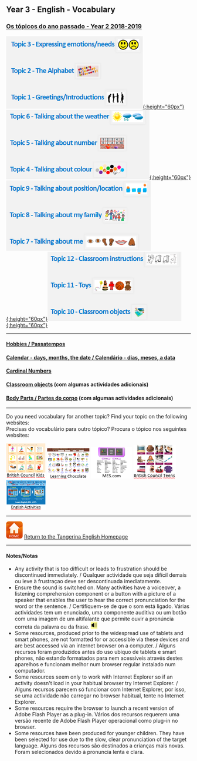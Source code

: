 <head>
<!-- Global site tag (gtag.js) - Google Analytics -->
<script async src="https://www.googletagmanager.com/gtag/js?id=UA-110947112-3"></script>
<script>
  window.dataLayer = window.dataLayer || [];
  function gtag(){dataLayer.push(arguments);}
  gtag('js', new Date());

  gtag('config', 'UA-110947112-3');
</script>
</head>

## Year 3 - English - Vocabulary

### [Os tópicos do ano passado - Year 2 2018-2019](https://tangerina-pt.github.io/English/Y2_conv_2018_2019)  
[![y2a](/images/y2a.PNG){:height="60px"}](https://tangerina-pt.github.io/English/Y2_conv_2018_2019) [![y2b](/images/y2b.PNG){:height="60px"}](https://tangerina-pt.github.io/English/Y2_conv_2018_2019) [![y2c](/images/y2c.PNG){:height="60px"}](https://tangerina-pt.github.io/English/Y2_conv_2018_2019)[![y2d](/images/y2d.PNG){:height="60px"}](https://tangerina-pt.github.io/English/Y2_conv_2018_2019)

***

#### [Hobbies / Passatempos](https://tangerina-pt.github.io/English/Hobbies_C)
#### [Calendar - days, months, the date / Calendário - dias, meses, a data](https://tangerina-pt.github.io/English/Calendar_C)
#### [Cardinal Numbers](https://tangerina-pt.github.io/English/Cardinal_Numbers_C)
#### [Classroom objects](https://tangerina-pt.github.io/English/Classroom_Objects_CD) (com algumas actividades adicionais)
#### [Body Parts / Partes do corpo](https://tangerina-pt.github.io/English/Body_Parts_C) (com algumas actividades adicionais)

<!--#### [Colours / Cores](https://tangerina-pt.github.io/English/Colours_C)
#### [Body Parts / Partes do corpo](https://tangerina-pt.github.io/English/Body_Parts_C)
#### [The Alphabet](https://tangerina-pt.github.io/English/Alphabet_C)-->
***
Do you need vocabulary for another topic? Find your topic on the following websites:  
Precisas do vocabulário para outro tópico? Procura o tópico nos seguintes websites:

[![bcina](/images/bcina.PNG)](https://learnenglishkids.britishcouncil.org/en/word-games) [![lcina](/images/lcina.PNG)](http://www.learningchocolate.com/all?sort_by=monthcount) [![mesina](/images/mesina.PNG)](http://www.mes-games.com/) [![bcinta](/images/bcinta.PNG)](https://learnenglishteens.britishcouncil.org/grammar-vocabulary/vocabulary-exercises) [![eaina](/images/eaina.PNG)](https://www.englishactivities.net/english-topics-esl)

***
[![home](/images/home.PNG)](https://tangerina-pt.github.io/English) [Return to the Tangerina English Homepage](https://tangerina-pt.github.io/English)

***
#### Notes/Notas
* Any activity that is too difficult or leads to frustration should be discontinued immediately. / Qualquer actividade que seja difícil demais ou leve à frustraçao deve ser descontinuada imediatamente.
* Ensure the sound is switched on. Many activities have a voiceover, a listening comprehension component or a button with a picture of a speaker that enables the user to hear the correct pronunciation for the word or the sentence. / Certifiquem-se de que o som está ligado. Várias actividades tem um enunciado, uma componente auditiva ou um botão com uma imagem de um altifalante que permite ouvir a pronúncia correta da palavra ou da frase. ![spkr2](/images/spkr2.PNG)
* Some resources, produced prior to the widespread use of tablets and smart phones, are not formatted for or accessible via these devices and are best accessed via an internet browser on a computer. / Alguns recursos foram produzidos antes do uso ubíquo de tablets e smart phones, não estando formatados para nem acessíveis através destes aparelhos e funcionam melhor num browser regular instalado num computador.
* Some resources seem only to work with Internet Explorer so if an activity doesn't load in your habitual browser try Internet Explorer. / Alguns recursos parecem só funcionar com Internet Explorer, por isso, se uma actividade não carregar no browser habitual, tente no Internet Explorer.
* Some resources require the browser to launch a recent version of Adobe Flash Player as a plug-in. Vários dos recursos requerem uma versão recente de Adobe Flash Player operacional como plug-in no browser.
* Some resources have been produced for younger children. They have been selected for use due to the slow, clear pronunciation of the target language. Alguns dos recursos são destinados a crianças mais novas. Foram selecionados devido à pronuncia lenta e clara.
